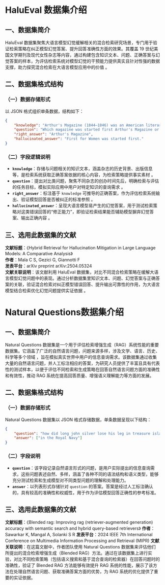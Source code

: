 # HaluEval 数据集介绍
## 一、数据集简介
HaluEval 数据集聚焦大语言模型幻觉缓解相关的混合检索研究场景，专门用于验证检索策略在纠正模型幻觉答案、提升回答准确性方面的效果。其覆盖 19 世纪美国文学期刊及现代女性杂志等内容，通过构建包含知识文本、问题、正确答案与幻觉答案的样本，为评估检索系统对模型幻觉的干预能力提供真实且针对性强的数据支撑，助力探究混合检索在大语言模型应用中的价值 。

## 二、数据集格式结构
### （一）数据存储形式  
以 JSON 格式组织单条数据，结构如下：  
```json
{
    "knowledge": "Arthur's Magazine (1844–1846) was an American literary periodical published in Philadelphia in the 19th century.First for Women is a woman's magazine published by Bauer Media Group in the USA.", 
    "question": "Which magazine was started first Arthur's Magazine or First for Women?", 
    "right_answer": "Arthur's Magazine", 
    "hallucinated_answer": "First for Women was started first."
}
```  

### （二）字段逻辑说明  
- **`knowledge`**：存储与问题相关的知识文本，涵盖杂志的历史背景、出版信息等，是检索系统获取正确答案依据的核心内容，为检索策略提供事实素材 。  
- **`question`**：提出对比类问题，聚焦不同杂志的创办时间先后，明确检索与评估的任务目标，模拟实际应用中用户对特定知识的查询需求 。  
- **`right_answer`**：标注基于 `knowledge` 可推导的正确答案，作为评估检索系统输出、验证模型回答是否被纠正的标准参照 。  
- **`hallucinated_answer`**：呈现大语言模型易产生的幻觉答案，用于测试检索策略对这类错误回答的“修正能力”，即验证检索结果能否辅助模型摒弃幻觉答案、输出正确内容 。  


## 三、选用此数据集的文献  
**文献标题**：《Hybrid Retrieval for Hallucination Mitigation in Large Language Models: A Comparative Analysis》  
**作者**：Mala C S, Gezici G, Giannotti F  
**发表平台**：arXiv preprint arXiv:2504.05324  
**文献关联说明**：该文献利用 HaluEval 数据集，对比不同混合检索策略在缓解大语言模型幻觉问题中的表现。通过分析数据集里知识文本、问题、幻觉答案与正确答案的关联，验证混合检索对纠正模型错误回答、提升输出可靠性的作用，为大语言模型结合检索优化幻觉问题提供实证依据 。 

# Natural Questions数据集介绍
## 一、数据集简介
Natural Questions 数据集是一个用于评估检索增强生成（RAG）系统性能的重要数据集。它涵盖了广泛的自然语言问题，问题来源多样，涉及文学、语言、历史、科学等多个领域 ，旨在模拟真实世界中用户的信息查询需求。该数据集通过收集大量的自然语言问题，并人工标注相应的答案，为研究人员提供了丰富且具有代表性的测试样本，以便于评估不同检索和生成策略在回答自然语言问题方面的准确性和有效性，推动 RAG 系统在提高回答质量、增强语义理解能力等方面的发展。

## 二、数据集格式结构
### （一）数据存储形式
Natural Questions 数据集以 JSON 格式存储数据，单条数据呈现以下结构：
```json
{
    "question": "how did long john silver lose his leg in treasure island", 
    "answer": ["in the Royal Navy"]
}
```

### （二）字段说明
- **`question`**：该字段记录自然语言形式的问题，是用户实际提出的信息查询需求，这些问题表述自然、多样，涵盖了各种不同的语法结构和语义类型，能够充分测试检索和生成模型对不同类型问题的理解和处理能力。
- **`answer`**：以列表形式存储针对 `question` 的答案。答案是经过人工标注确认的，具有较高的准确性和权威性，用于作为评估模型回答正确性的参考标准。

## 三、选用此数据集的文献
**文献标题**：《Blended rag: Improving rag (retriever-augmented generation) accuracy with semantic search and hybrid query-based retrievers》
**作者**：Sawarkar K, Mangal A, Solanki S R
**发表平台**：2024 IEEE 7th International Conference on Multimedia Information Processing and Retrieval (MIPR)
**文献关联说明**：在这篇文献中，作者团队使用 Natural Questions 数据集来评估他们所提出的混合检索增强生成（Blended RAG）方法。通过在该数据集上进行实验，对比不同检索策略（包括语义搜索和基于混合查询的检索器）在回答问题时的准确性，验证了 Blended RAG 方法能够有效提升 RAG 系统的性能，展示了该方法在处理自然语言问题、获取准确答案方面的优势，为 RAG 系统的优化提供了重要的实证依据。 
